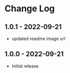 # Change Log

## 1.0.1 - 2022-09-21

-   updated readme image url

## 1.0.0 - 2022-09-21

-   Initial release
